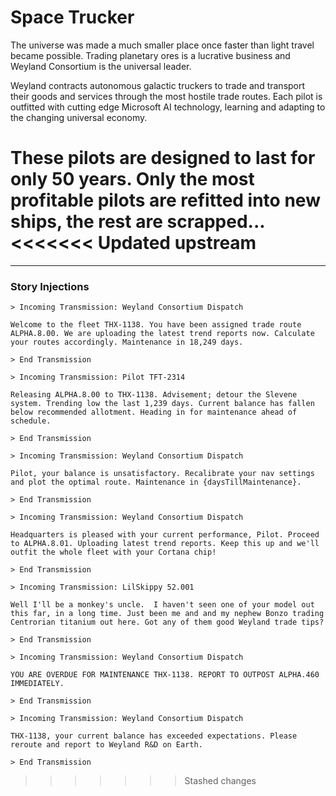 # Space Trucker

The universe was made a much smaller place once faster than light travel became possible.  Trading planetary ores is a lucrative business and Weyland Consortium is the universal leader.

Weyland contracts autonomous galactic truckers to trade and transport their goods and services through the most hostile trade routes. Each pilot is outfitted with cutting edge Microsoft AI technology, learning and adapting to the changing universal economy. 

These pilots are designed to last for only 50 years. Only the most profitable pilots are refitted into new ships, the rest are scrapped...
<<<<<<< Updated upstream
=======

---
### Story Injections
```
> Incoming Transmission: Weyland Consortium Dispatch

Welcome to the fleet THX-1138. You have been assigned trade route ALPHA.8.00. We are uploading the latest trend reports now. Calculate your routes accordingly. Maintenance in 18,249 days.

> End Transmission
```

```
> Incoming Transmission: Pilot TFT-2314

Releasing ALPHA.8.00 to THX-1138. Advisement; detour the Slevene system. Trending low the last 1,239 days. Current balance has fallen below recommended allotment. Heading in for maintenance ahead of schedule.

> End Transmission
```

```
> Incoming Transmission: Weyland Consortium Dispatch

Pilot, your balance is unsatisfactory. Recalibrate your nav settings and plot the optimal route. Maintenance in {daysTillMaintenance}.

> End Transmission
```

```
> Incoming Transmission: Weyland Consortium Dispatch

Headquarters is pleased with your current performance, Pilot. Proceed to ALPHA.8.01. Uploading latest trend reports. Keep this up and we'll outfit the whole fleet with your Cortana chip!

> End Transmission
```

```
> Incoming Transmission: LilSkippy 52.001

Well I'll be a monkey's uncle.  I haven't seen one of your model out this far, in a long time. Just been me and and my nephew Bonzo trading Centrorian titanium out here. Got any of them good Weyland trade tips?

> End Transmission
```
```
> Incoming Transmission: Weyland Consortium Dispatch

YOU ARE OVERDUE FOR MAINTENANCE THX-1138. REPORT TO OUTPOST ALPHA.460 IMMEDIATELY.

> End Transmission
```

```
> Incoming Transmission: Weyland Consortium Dispatch

THX-1138, your current balance has exceeded expectations. Please reroute and report to Weyland R&D on Earth. 

> End Transmission
```




>>>>>>> Stashed changes
